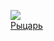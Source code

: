![](/books/sf_history/Андрей%20Смирнов/Рыцарь.jpg)  
[Рыцарь](/books/sf_history/Андрей%20Смирнов/Рыцарь)
